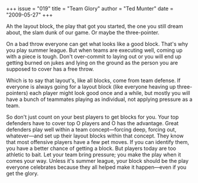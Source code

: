 +++
issue = "019"
title = "Team Glory"
author = "Ted Munter"
date = "2009-05-27"
+++

Ah the layout block, the play that got you started, the one you still dream
about, the slam dunk of our game. Or maybe the three-pointer.  
  
On a bad throw everyone can get what looks like a good block. That's why you
play summer league. But when teams are executing well, coming up with a piece
is tough. Don't over-commit to laying out or you will end up getting burned on
jukes and lying on the ground as the person you are supposed to cover has a
free throw.  
  
Which is to say that layout's, like all blocks, come from team defense. If
everyone is always going for a layout block (like everyone heaving up three-
pointers) each player might look good once and a while, but mostly you will
have a bunch of teammates playing as individual, not applying pressure as a
team.  
  
So don't just count on your best players to get blocks for you. Your top
defenders have to cover top O players and O has the advantage. Great defenders
play well within a team concept—forcing deep, forcing out, whatever—and set up
their layout blocks within that concept. They know that most offensive players
have a few pet moves. If you can identify them, you have a better chance of
getting a block. But players today are too athletic to bait. Let your team
bring pressure; you make the play when it comes your way. Unless it's summer
league, your block should be the play everyone celebrates because they all
helped make it happen—even if you get the glory.
